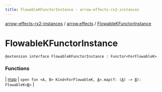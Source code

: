 ```yaml
---
title: FlowableKFunctorInstance - arrow-effects-rx2-instances
---
```


[arrow-effects-rx2-instances](../../index.html) / [arrow.effects](../index.html) / [FlowableKFunctorInstance](./index.html)

# FlowableKFunctorInstance

`@extension interface FlowableKFunctorInstance : Functor<ForFlowableK>`

### Functions

| [map](map.html) | `open fun <A, B> Kind<ForFlowableK, `[`A`](map.html#A)`>.map(f: (`[`A`](map.html#A)`) -> `[`B`](map.html#B)`): FlowableK<`[`B`](map.html#B)`>` |

